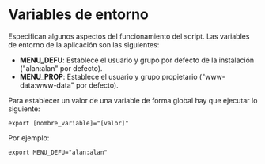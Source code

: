 # Variables de entorno

Especifican algunos aspectos del funcionamiento del script. Las variables de
entorno de la aplicación son las siguientes:

- **MENU_DEFU**: Establece el usuario y grupo por defecto de la instalación ("alan:alan" por defecto).
- **MENU_PROP**: Establece el usuario y grupo propietario ("www-data:www-data" por defecto).

Para establecer un valor de una variable de forma global hay que ejecutar lo
siguiente:

~~~
export [nombre_variable]="[valor]"
~~~

Por ejemplo:

~~~
export MENU_DEFU="alan:alan"
~~~


